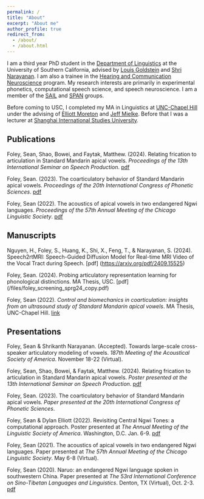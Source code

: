 ```yaml
---
permalink: /
title: "About"
excerpt: "About me"
author_profile: true
redirect_from: 
  - /about/
  - /about.html
---
```


I am a third year PhD student in the [Department of Linguistics](https://dornsife.usc.edu/ling/) at the University of Southern California, advised by [Louis Goldstein](https://sail.usc.edu/~lgoldste/me/) and [Shri Narayanan](https://sail.usc.edu/people/shri.html). I am also a trainee in the [Hearing and Communication Neuroscience](https://sites.usc.edu/hcn/trainees/) program. My research interests are primarily in experimental phonetics, computational speech science, and speech neuroscience. I am a member of the [SAIL](https://sail.usc.edu) and [SPAN](https://sail.usc.edu/span/) groups. 

Before coming to USC, I completed my MA in Linguistics at [UNC-Chapel Hill](https://linguistics.unc.edu/) under the advising of [Elliott Moreton](https://users.castle.unc.edu/~moreton/) and [Jeff Mielke](https://chass.ncsu.edu/people/jimielke/). Before that I was a lecturer at [Shanghai International Studies University](http://en.shisu.edu.cn/). 


## Publications

Foley, Sean, Shao, Bowei, and Faytak, Matthew. (2024). Relating frication to articulation in Standard Mandarin apical vowels. *Proceedings of the 13th International Seminar on Speech Production*. [pdf](/files/ISSP_2024_full.pdf)

Foley, Sean. (2023). The coarticulatory behavior of Standard Mandarin apical vowels. *Proceedings of the 20th International Congress of Phonetic Sciences*. [pdf](/files/sean_icphs_2023.pdf)

Foley, Sean (2022). The acoustics of apical vowels in two endangered Ngwi languages. *Proceedings of the 57th Annual Meeting of the Chicago Linguistic Society*. [pdf](/files/cls_57_foley.pdf)

## Manuscripts

Nguyen, H., Foley, S., Huang, K., Shi, X., Feng, T., & Narayanan, S. (2024). Speech2rtMRI: Speech-Guided Diffusion Model for Real-time MRI Video of the Vocal Tract during Speech. [pdf] (https://arxiv.org/pdf/2409.15525)

Foley, Sean. (2024). Probing articulatory representation learning for phonological
distinctions. MA Thesis, USC. [pdf] (/files/foley_screening_sprg24_copy.pdf)

Foley, Sean (2022). *Control and biomechanics in coarticulation: insights from an ultrasound
study of Standard Mandarin apical vowels*. MA Thesis, UNC-Chapel Hill. [link](https://cdr.lib.unc.edu/concern/dissertations/g445cp61m)


## Presentations

Foley, Sean & Shrikanth Narayanan. (Accepted). Towards large-scale cross-speaker articulatory modeling of vowels. *187th Meeting of the Acoustical Society of America*. November 18-22 (Virtual). 

Foley, Sean, Shao, Bowei, & Faytak, Matthew. (2024). Relating frication to articulation in Standard Mandarin apical vowels. *Poster presented at the 13th International Seminar on Speech Production*. [pdf](/files/issp_poster.pdf)

Foley, Sean. (2023). The coarticulatory behavior of Standard Mandarin apical vowels. *Paper presented at the 20th International Congress of Phonetic Sciences*.

Foley, Sean & Dylan Elliott (2022). Revisiting Central Ngwi Tones: a computational approach. Poster presented at *The Annual Meeting of the Linguistic Society of America*. Washington, D.C. Jan. 6-9. [pdf](/files/Revisiting_CN_tones_lsa.pdf)

Foley, Sean (2021). The acoustics of apical vowels in two endangered Ngwi languages. Paper presented at *The 57th Annual Meeting of the Chicago Linguistic Society*. May 6-8 (Virtual).

Foley, Sean (2020). Naruo: an endangered Ngwi language spoken in southwestern China. Paper presented at *The 53rd International Conference on Sino-Tibetan Languages and Linguistics*. Denton, TX (Virtual), Oct. 2-3. [pdf](/files/icstll_53_foley.pdf)